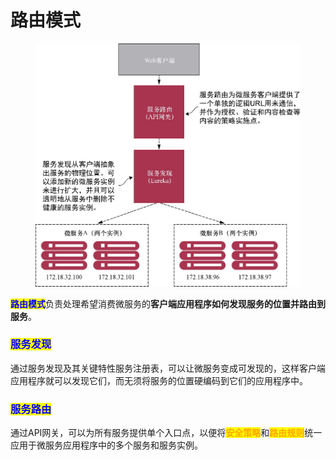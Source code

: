 # 路由模式

<figure><img src="../../../../.gitbook/assets/image (3) (1) (1) (1) (1) (1) (1).png" alt="" width="563"><figcaption></figcaption></figure>

<mark style="color:blue;">**路由模式**</mark>负责处理希望消费微服务的**客户端应用程序如何发现服务的位置并路由到服务**。

### <mark style="color:blue;">**服务发现**</mark>

通过服务发现及其关键特性服务注册表，可以让微服务变成可发现的，这样客户端应用程序就可以发现它们，而无须将服务的位置硬编码到它们的应用程序中。

### <mark style="color:blue;">**服务路由**</mark>

通过API网关，可以为所有服务提供单个入口点，以便将<mark style="color:orange;">**安全策略**</mark>和<mark style="color:orange;">**路由规则**</mark>统一应用于微服务应用程序中的多个服务和服务实例。

